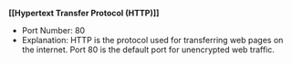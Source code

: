 **[[Hypertext Transfer Protocol (HTTP)]]**
   - Port Number: 80
   - Explanation: HTTP is the protocol used for transferring web pages on the internet. Port 80 is the default port for unencrypted web traffic.